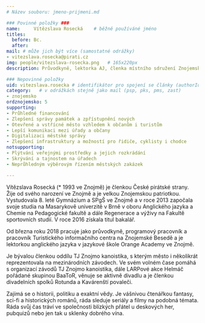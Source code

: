 ```yaml
---
# Název souboru: jmeno-prijmeni.md

### Povinné položky ###
name:     Vítězslava Rosecká 	# běžně používáné jméno
titles:
  before: Bc. 
  after:
mail: # může jich být více (samostatné odrážky)
- vitezslava.rosecka@pirati.cz
img: people/vitezslava-rosecka.png   # 165x220px
description: Průvodkyně, lektorka AJ, členka místního sdružení Znojemsko # kratký popis, max 160 znaků

### Nepovinné položky
uid: vitezslava.rosecka # identifikátor pro spojení se články (authorId)
category: 	# v odrážkách stejně jako mail (psp, pks, pms, zast)
- znojemsko
ordznojemsko: 5
supporting:
- Průhledné financování
- Zlepšení správy památek a zpřístupnění nových
- Otevřené a vstřícné město vzhledem k občanům i turistům
- Lepší komunikaci mezi úřady a občany
- Digitalizaci městské správy
- Zlepšení infrastruktury a možností pro řidiče, cyklisty i chodce
notsupporting:
- Plýtvání veřejnými prostředky a jejich rozkrádání
- Skrývání a tajnostem na úřadech
- Neprůhledným výběrovým řízením městských zakázek

---
```


Vítězslava Rosecká (\* 1993 ve Znojmě) je členkou České pirátské strany.
Žije od svého narození ve Znojmě a je velkou Znojemskou patriotkou.
Vystudovala 8. leté Gymnázium a SPgŠ ve Znojmě a v roce 2013 započala
svoje studia na Masarykově univerzitě v Brně v oboru Anglického jazyka
a Chemie na Pedagogické fakultě a dále Regenerace a výživy na Fakultě
sportovních studií. V roce 2016 získala titul bakalář.

Od března roku 2018 pracuje jako průvodkyně, programový pracovník a
pracovník Turistického informačního centra na Znojemské Besedě a je
lektorkou anglického jazyka v jazykové škole Orange Academy ve Znojmě.

Je bývalou členkou oddílu TJ Znojmo kanoistika, s kterým město i
několikrát reprezentovala na mezinárodních závodech. Ve svém volném
čase pomáhá s organizací závodů TJ Znojmo kanoistika, dále LARPové
akce Helmáč pořádané skupinou BaaToR, věnuje se aktivně divadlu a je
členkou divadelních spolků Rotunda a Kavárenští povaleči.

Zajímá se o historii, politiku a exaktní vědy. Je vášnivou čtenářkou fantasy,
sci-fi a historických románů, ráda sleduje seriály a filmy na podobná
témata. Ráda svůj čas tráví ve společnosti blízkých přátel u deskových
her, pubquizů nebo jen tak u sklenky dobrého vína.
